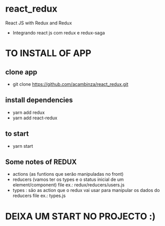 # react_redux
React JS with Redux and Redux 

- Integrando react js com redux e redux-saga


# TO INSTALL OF APP


## clone app

- git clone https://github.com/acambinza/react_redux.git

## install dependencies 

- yarn add redux
- yarn add react-redux

## to start

- yarn start




## Some notes of REDUX



- actions (as funtions que serão manipuladas no front)
- reducers (vamos ter os types e o status inicial de um element/component)
    file ex.: redux/reducers/users.js
- types : são as action que o redux vai usar para manipular os dados do reducers
    file ex.: types.js






# DEIXA UM START NO PROJECTO :)
